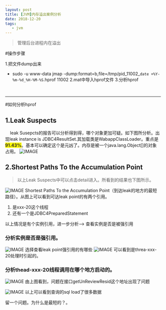 ```yaml
---
layout: post
title: [JVM]内存溢出案例分析
date: 2018-12-20
tags:
   - jvm
---
```

> 管理后台进程内在溢出


#操作步骤

1.把文件dump出来
- sudo -u www-data jmap -dump:format=b,file=/tmp/pid_11002_`date +%Y-%m-%d_%H-%M-%S`.hprof 11002
2.mat中导入hprof文件
3.分析hprof
<br>

----

#如何分析hprof


## 1.Leak Suspects
&nbsp; &nbsp; leak Susepcts的报告可以分析得到得，哪个对象更加可疑。如下图所分析。出现leak instance is JDBC4ResultSet.其加载类是WabappClassLoader。重点是<font color="#323232" style="background-color: rgb(254, 250, 0);"><b>91.43%</b></font>。基本可以确定这个是元凶了。内存是被一个java.lang.Object[]的对象占用。
![IMAGE](http://cn-isoda-oss.yy.com/admin/video/BFE34A20514F93C59628111FDF170480.jpg)


## 2.Shortest Paths To the Accumulation Point
> 以上Leak Suspects中可以点击detail进入。所看到的结果也下图所示。

![IMAGE](http://cn-isoda-oss.yy.com/admin/video/631D06EA72570F700C12C498366312DA.jpg)
Shortest Paths To the Accumulation Point（到达leak的地方的最短路径）。从图上可以看到可达leak point的有两个引用。
1. 是xxx-20这个线程
2. 还有一个是JDBC4PreparedStatement

以上情况是有个实例引用，进一步分析--> 查看实例是否是被强引用

### 分析实例是否是强引用。
![IMAGE](http://cn-isoda-oss.yy.com/admin/video/F13CA832683529E54C4D88B7604732A9.jpg)
选择查看leak point强引用的有哪些
![IMAGE](http://cn-isoda-oss.yy.com/admin/video/CB900BE0DBB5394B2614B4BA735313A8.jpg)
可以看到是threa-xxx-20处理时引起的。

### 分析thead-xxx-20线程调用在哪个地方启动的。
![IMAGE](http://cn-isoda-oss.yy.com/admin/video/5AD849E903F26D1622175CB8F1509D83.jpg)
由上图看到，问题在接口getUnReviewResid这个地址出现了问题

![IMAGE](http://cn-isoda-oss.yy.com/admin/video/5C051362A29974CDCBA83FF3C94827E0.jpg)
以上可以看到查询的sql load了很多数据








留一个问题。为什么是最短的？。
 
  

